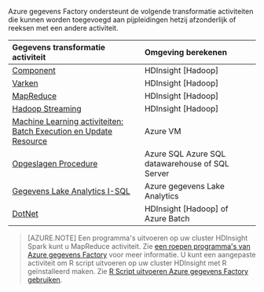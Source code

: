 Azure gegevens Factory ondersteunt de volgende transformatie activiteiten die kunnen worden toegevoegd aan pijpleidingen hetzij afzonderlijk of reeksen met een andere activiteit.

Gegevens transformatie activiteit |  Omgeving berekenen 
:----------------------- | :--------------------
[Component](../articles/data-factory/data-factory-hive-activity.md) | HDInsight [Hadoop] 
[Varken](../articles/data-factory/data-factory-pig-activity.md) | HDInsight [Hadoop]  
[MapReduce](../articles/data-factory/data-factory-map-reduce.md) | HDInsight [Hadoop]  
[Hadoop Streaming](../articles/data-factory/data-factory-hadoop-streaming-activity.md) | HDInsight [Hadoop]
[Machine Learning activiteiten: Batch Execution en Update Resource](../articles/data-factory/data-factory-azure-ml-batch-execution-activity.md) | Azure VM 
[Opgeslagen Procedure](../articles/data-factory/data-factory-stored-proc-activity.md) | Azure SQL Azure SQL datawarehouse of SQL Server |
[Gegevens Lake Analytics I-SQL](../articles/data-factory/data-factory-usql-activity.md) | Azure gegevens Lake Analytics 
[DotNet](../articles/data-factory/data-factory-use-custom-activities.md) | HDInsight [Hadoop] of Azure Batch
   
> [AZURE.NOTE] 
> Een programma's uitvoeren op uw cluster HDInsight Spark kunt u MapReduce activiteit. Zie [een roepen programma's van Azure gegevens Factory](../articles/data-factory/data-factory-spark.md) voor meer informatie.
> U kunt een aangepaste activiteit om R script uitvoeren op uw cluster HDInsight met R geïnstalleerd maken. Zie [R Script uitvoeren Azure gegevens Factory gebruiken](https://github.com/Azure/Azure-DataFactory/tree/master/Samples/RunRScriptUsingADFSample).